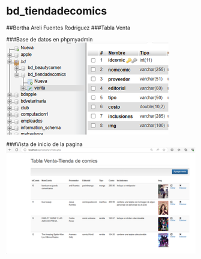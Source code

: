 # bd_tiendadecomics

##Bertha Areli Fuentes Rodriguez
###Tabla Venta

###Base de datos en phpmyadmin
![Basededatos](https://github.com/BerthaAreliFuentesRodriguez/bd_tiendadecomics/blob/main/tbl_venta.png)

###Vista de inicio de la pagina
![Inicio](https://github.com/BerthaAreliFuentesRodriguez/bd_tiendadecomics/blob/main/inicio.png)
